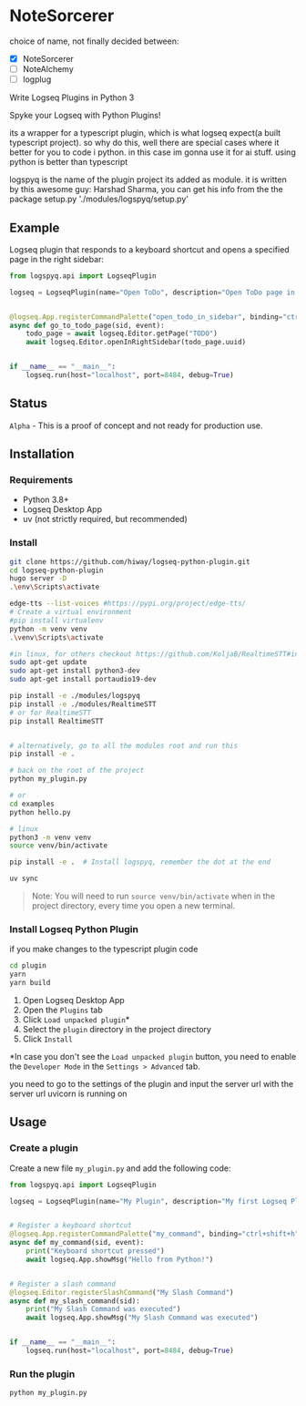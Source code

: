 # NoteSorcerer
choice of name, not finally decided between:
- [x] NoteSorcerer
- [ ] NoteAlchemy
- [ ] logplug

Write Logseq Plugins in Python 3

Spyke your Logseq with Python Plugins!

its a wrapper for a typescript plugin, which is what logseq expect(a built typescript project).
so why do this, well there are special cases where it better for you to code i python. in this case im gonna use it for ai stuff. using python is better than typescript

logspyq is the name of the plugin project its added as module. it is written by this awesome guy: Harshad Sharma, you can get his info from the the package setup.py './modules/logspyq/setup.py'

## Example

Logseq plugin that responds to a keyboard shortcut 
and opens a specified page in the right sidebar:

```python
from logspyq.api import LogseqPlugin

logseq = LogseqPlugin(name="Open ToDo", description="Open ToDo page in sidebar")


@logseq.App.registerCommandPalette("open_todo_in_sidebar", binding="ctrl+shift+t", label="Open ToDo in Sidebar")
async def go_to_todo_page(sid, event):
    todo_page = await logseq.Editor.getPage("TODO")
    await logseq.Editor.openInRightSidebar(todo_page.uuid)


if __name__ == "__main__":
    logseq.run(host="localhost", port=8484, debug=True)
```

## Status

`Alpha` - This is a proof of concept and not ready for production use.

## Installation

### Requirements

- Python 3.8+
- Logseq Desktop App
- uv (not strictly required, but recommended)

### Install

```bash
git clone https://github.com/hiway/logseq-python-plugin.git
cd logseq-python-plugin
hugo server -D
.\env\Scripts\activate

edge-tts --list-voices #https://pypi.org/project/edge-tts/
# Create a virtual environment
#pip install virtualenv
python -m venv venv
.\venv\Scripts\activate

#in linux, for others checkout https://github.com/KoljaB/RealtimeSTT#installation
sudo apt-get update
sudo apt-get install python3-dev
sudo apt-get install portaudio19-dev

pip install -e ./modules/logspyq
pip install -e ./modules/RealtimeSTT
# or for RealtimeSTT
pip install RealtimeSTT


# alternatively, go to all the modules root and run this
pip install -e . 

# back on the root of the project
python my_plugin.py

# or
cd examples 
python hello.py

# linux
python3 -m venv venv
source venv/bin/activate

pip install -e .  # Install logspyq, remember the dot at the end

uv sync
```

> Note: You will need to run `source venv/bin/activate` when in the project directory, every time you open a new terminal.

### Install Logseq Python Plugin
if you make changes to the typescript plugin code
```bash
cd plugin
yarn
yarn build
```

1. Open Logseq Desktop App
2. Open the `Plugins` tab
3. Click `Load unpacked plugin`*
4. Select the `plugin` directory in the project directory
5. Click `Install`

*In case you don't see the `Load unpacked plugin` button, you need to enable the `Developer Mode` in the `Settings > Advanced` tab.

you need to go to the settings of the plugin and input the server url with the server url uvicorn is running on

## Usage

### Create a plugin

Create a new file `my_plugin.py` and add the following code:

```python
from logspyq.api import LogseqPlugin

logseq = LogseqPlugin(name="My Plugin", description="My first Logseq Plugin")


# Register a keyboard shortcut
@logseq.App.registerCommandPalette("my_command", binding="ctrl+shift+h", label="My Command")
async def my_command(sid, event):
    print("Keyboard shortcut pressed")
    await logseq.App.showMsg("Hello from Python!")


# Register a slash command
@logseq.Editor.registerSlashCommand("My Slash Command")
async def my_slash_command(sid):
    print("My Slash Command was executed")
    await logseq.App.showMsg("My Slash Command was executed")


if __name__ == "__main__":
    logseq.run(host="localhost", port=8484, debug=True)
```

### Run the plugin

```bash
python my_plugin.py
```
